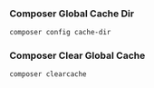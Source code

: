 ### Composer Global Cache Dir
```sh
composer config cache-dir
```
### Composer Clear Global Cache
```sh
composer clearcache
```
